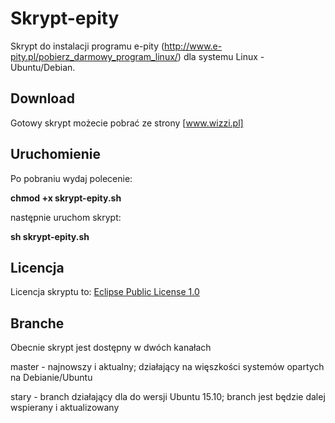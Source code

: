 Skrypt-epity
============

Skrypt do instalacji programu e-pity (http://www.e-pity.pl/pobierz_darmowy_program_linux/) dla systemu Linux - Ubuntu/Debian.

## Download

Gotowy skrypt możecie pobrać ze strony [www.wizzi.pl]

## Uruchomienie

Po pobraniu wydaj polecenie:

**chmod +x skrypt-epity.sh**

następnie uruchom skrypt:

**sh skrypt-epity.sh**

## Licencja

Licencja skryptu to: [Eclipse Public License 1.0]

## Branche

Obecnie skrypt jest dostępny w dwóch kanałach

master - najnowszy i aktualny; działający na więszkości systemów opartych na Debianie/Ubuntu

stary - branch działający dla do wersji Ubuntu 15.10; branch jest będzie dalej wspierany i aktualizowany



[www.wizzi.pl]: http://www.wizzi.pl/index.php?action=tpmod;dl=item177
[Eclipse Public License 1.0]: https://opensource.org/licenses/eclipse-1.0.txt
